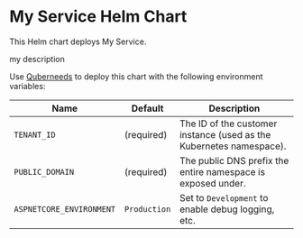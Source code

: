# My Service Helm Chart

This Helm chart deploys My Service.

my description

Use [Quberneeds](https://github.com/AXOOM/Quberneeds) to deploy this chart with the following environment variables:

| Name                     | Default       | Description                                                         |
|--------------------------|---------------|---------------------------------------------------------------------|
| `TENANT_ID`              | (required)    | The ID of the customer instance (used as the Kubernetes namespace). |
| `PUBLIC_DOMAIN`          | (required)    | The public DNS prefix the entire namespace is exposed under.        |
| `ASPNETCORE_ENVIRONMENT` | `Production`  | Set to `Development` to enable debug logging, etc.                  |
